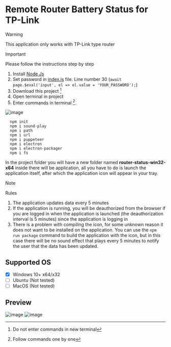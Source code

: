 # Remote Router Battery Status for TP-Link

> [!WARNING]
> This application only works with TP-Link type router

> [!IMPORTANT]
> Please follow the instructions step by step

1. Install [Node Js](https://nodejs.org/en/download/prebuilt-installer)
2. Set password in [index.js](https://github.com/aket0r/wifi-battery-status/blob/main/index.js) file. Line number 30 (`await page.$eval('input', el => el.value = 'YOUR_PASSWORD');`)
3. Download this project [^1]
4. Open terminal in project
5. Enter commands in terminal [^2].

![image](https://github.com/user-attachments/assets/bffad8d3-6587-4c9d-88aa-75463be6f40f)

[^1]: Do not enter commands in new terminal
[^2]: Follow commands one by one
```
  npm init
  npm i sound-play
  npm i path
  npm i url
  npm i puppeteer
  npm i electron
  npm i electron-packager
  npm i fs
```

In the project folder you will have a new folder named **router-status-win32-x64** inside there will be application, all you have to do is launch the application itself, after which the application icon will appear in your tray.

> [!NOTE]
> Rules
> 1. The application updates data every 5 minutes
> 2. If the application is running, you will be deauthorized from the browser if you are logged in when the application is launched (the deauthorization interval is 5 minutes) since the application is logging in
> 3. There is a problem with compiling the icon, for some unknown reason it does not want to be installed on the application. You can use the `npm run package` command to build the application with the icon, but in this case there will be no sound effect that plays every 5 minutes to notify the user that the data has been updated.

## Supported OS
- [x] Windows 10+ x64/x32
- [ ] Ubuntu (Not tested)
- [ ] MacOS (Not tested)

## Preview
![image](https://github.com/user-attachments/assets/441fb525-d38d-48ec-87c6-3d7e43ae2d51)
![image](https://github.com/user-attachments/assets/e022b41c-6926-4971-932f-2e0722be35ed)

